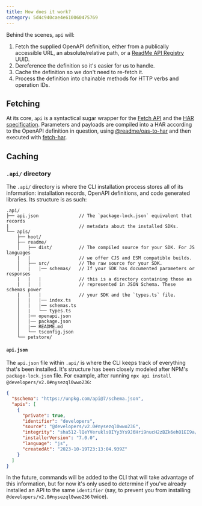 ```yaml
---
title: How does it work?
category: 5d4c940cae4e610060475769
---
```


Behind the scenes, `api` will:

1. Fetch the supplied OpenAPI definition, either from a publically accessible URL, an absolute/relative path, or a [ReadMe API Registry ](https://docs.readme.com/reference/getapiregistry) UUID.
2. Dereference the definition so it's easier for us to handle.
3. Cache the definition so we don't need to re-fetch it.
4. Process the definition into chainable methods for HTTP verbs and operation IDs.

## Fetching

At its core, `api` is a syntactical sugar wrapper for the [Fetch API](https://developer.mozilla.org/en-US/docs/Web/API/Fetch_API) and the [HAR specification](http://www.softwareishard.com/blog/har-12-spec/). Parameters and payloads are compiled into a HAR according to the OpenAPI definition in question, using [@readme/oas-to-har](https://npm.im/@readme/oas-to-har) and then executed with [fetch-har](https://npm.im/fetch-har).

## Caching

### `.api/` directory

The `.api/` directory is where the CLI installation process stores all of its information: installation records, OpenAPI definitions, and code generated libraries. Its structure is as such:

```
.api/
├── api.json               // The `package-lock.json` equivalent that records
|                          // metadata about the installed SDKs.
└── apis/
    ├── hoot/
    ├── readme/
    │   ├── dist/          // The compiled source for your SDK. For JS languages
    |   |                  // we offer CJS and ESM compatible builds.
    │   ├── src/           // The raw source for your SDK.
    │   |   |── schemas/   // If your SDK has documented parameters or responses
    |   |   |              // this is a directory containing those as
    |   |   |              // represented in JSON Schema. These schemas power
    |   |   |              // your SDK and the `types.ts` file.
    │   |   |── index.ts
    │   |   |── schemas.ts
    │   |   └── types.ts
    │   |── openapi.json
    │   |── package.json
    │   |── README.md
    │   └── tsconfig.json
    └── petstore/
```

#### `api.json`

The `api.json` file within `.api/` is where the CLI keeps track of everything that's been installed. It's structure has been closely modeled after NPM's `package-lock.json` file. For example, after running `npx api install @developers/v2.0#nysezql0wwo236`:

```json
{
  "$schema": "https://unpkg.com/api@7/schema.json",
  "apis": [
    {
      "private": true,
      "identifier": "developers",
      "source": "@developers/v2.0#nysezql0wwo236",
      "integrity": "sha512-lQeYVerukls0IYy3Ys9J6Hri9nucH2zBZk6ehO1EI9a/0K3p/egoIw/Yz9A93KtB1KUUArjGK6ebqsZkHFxguA==",
      "installerVersion": "7.0.0",
      "language": "js",
      "createdAt": "2023-10-19T23:13:04.939Z"
    }
  ]
}
```

In the future, commands will be added to the CLI that will take advantage of this information, but for now it's only used to determine if you've already installed an API to the same `identifier` (say, to prevent you from installing `@developers/v2.0#nysezql0wwo236` twice).
